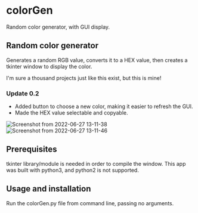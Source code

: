 # colorGen
Random color generator, with GUI display.

## Random color generator

Generates a random RGB value, converts it to a HEX value, then creates a tkinter window to display the color.

I'm sure a thousand projects just like this exist, but this is mine!

### Update 0.2
- Added button to choose a new color, making it easier to refresh the GUI.
- Made the HEX value selectable and copyable.


![Screenshot from 2022-06-27 13-11-38](https://user-images.githubusercontent.com/108022961/176017740-df779568-dc36-4fd4-b6c9-03f7163b327a.png)
![Screenshot from 2022-06-27 13-11-46](https://user-images.githubusercontent.com/108022961/176017748-29ee7e8b-3234-4e38-80a6-e5ede98683b0.png)

## Prerequisites

tkinter library/module is needed in order to compile the window.
This app was built with python3, and python2 is not supported.

## Usage and installation

Run the colorGen.py file from command line, passing no arguments.